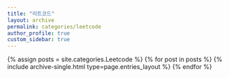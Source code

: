 ```yaml
---
title: "리트코드"
layout: archive
permalink: categories/leetcode
author_profile: true
custom_sidebar: true
---
```



{% assign posts = site.categories.Leetcode %}
{% for post in posts %} {% include archive-single.html type=page.entries_layout %} {% endfor %}